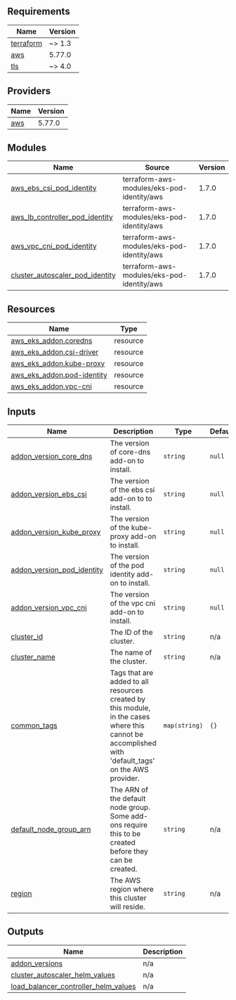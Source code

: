 <!-- BEGIN_TF_DOCS -->
## Requirements

| Name | Version |
|------|---------|
| <a name="requirement_terraform"></a> [terraform](#requirement\_terraform) | ~> 1.3 |
| <a name="requirement_aws"></a> [aws](#requirement\_aws) | 5.77.0 |
| <a name="requirement_tls"></a> [tls](#requirement\_tls) | ~> 4.0 |

## Providers

| Name | Version |
|------|---------|
| <a name="provider_aws"></a> [aws](#provider\_aws) | 5.77.0 |

## Modules

| Name | Source | Version |
|------|--------|---------|
| <a name="module_aws_ebs_csi_pod_identity"></a> [aws\_ebs\_csi\_pod\_identity](#module\_aws\_ebs\_csi\_pod\_identity) | terraform-aws-modules/eks-pod-identity/aws | 1.7.0 |
| <a name="module_aws_lb_controller_pod_identity"></a> [aws\_lb\_controller\_pod\_identity](#module\_aws\_lb\_controller\_pod\_identity) | terraform-aws-modules/eks-pod-identity/aws | 1.7.0 |
| <a name="module_aws_vpc_cni_pod_identity"></a> [aws\_vpc\_cni\_pod\_identity](#module\_aws\_vpc\_cni\_pod\_identity) | terraform-aws-modules/eks-pod-identity/aws | 1.7.0 |
| <a name="module_cluster_autoscaler_pod_identity"></a> [cluster\_autoscaler\_pod\_identity](#module\_cluster\_autoscaler\_pod\_identity) | terraform-aws-modules/eks-pod-identity/aws | 1.7.0 |

## Resources

| Name | Type |
|------|------|
| [aws_eks_addon.coredns](https://registry.terraform.io/providers/hashicorp/aws/5.77.0/docs/resources/eks_addon) | resource |
| [aws_eks_addon.csi-driver](https://registry.terraform.io/providers/hashicorp/aws/5.77.0/docs/resources/eks_addon) | resource |
| [aws_eks_addon.kube-proxy](https://registry.terraform.io/providers/hashicorp/aws/5.77.0/docs/resources/eks_addon) | resource |
| [aws_eks_addon.pod-identity](https://registry.terraform.io/providers/hashicorp/aws/5.77.0/docs/resources/eks_addon) | resource |
| [aws_eks_addon.vpc-cni](https://registry.terraform.io/providers/hashicorp/aws/5.77.0/docs/resources/eks_addon) | resource |

## Inputs

| Name | Description | Type | Default | Required |
|------|-------------|------|---------|:--------:|
| <a name="input_addon_version_core_dns"></a> [addon\_version\_core\_dns](#input\_addon\_version\_core\_dns) | The version of core-dns add-on to install. | `string` | `null` | no |
| <a name="input_addon_version_ebs_csi"></a> [addon\_version\_ebs\_csi](#input\_addon\_version\_ebs\_csi) | The version of the ebs csi add-on to to install. | `string` | `null` | no |
| <a name="input_addon_version_kube_proxy"></a> [addon\_version\_kube\_proxy](#input\_addon\_version\_kube\_proxy) | The version of the kube-proxy add-on to install. | `string` | `null` | no |
| <a name="input_addon_version_pod_identity"></a> [addon\_version\_pod\_identity](#input\_addon\_version\_pod\_identity) | The version of the pod identity add-on to install. | `string` | `null` | no |
| <a name="input_addon_version_vpc_cni"></a> [addon\_version\_vpc\_cni](#input\_addon\_version\_vpc\_cni) | The version of the vpc cni add-on to install. | `string` | `null` | no |
| <a name="input_cluster_id"></a> [cluster\_id](#input\_cluster\_id) | The ID of the cluster. | `string` | n/a | yes |
| <a name="input_cluster_name"></a> [cluster\_name](#input\_cluster\_name) | The name of the cluster. | `string` | n/a | yes |
| <a name="input_common_tags"></a> [common\_tags](#input\_common\_tags) | Tags that are added to all resources created by this module, in the cases where this cannot be accomplished with 'default\_tags' on the AWS provider. | `map(string)` | `{}` | no |
| <a name="input_default_node_group_arn"></a> [default\_node\_group\_arn](#input\_default\_node\_group\_arn) | The ARN of the default node group. Some add-ons require this to be created before they can be created. | `string` | n/a | yes |
| <a name="input_region"></a> [region](#input\_region) | The AWS region where this cluster will reside. | `string` | n/a | yes |

## Outputs

| Name | Description |
|------|-------------|
| <a name="output_addon_versions"></a> [addon\_versions](#output\_addon\_versions) | n/a |
| <a name="output_cluster_autoscaler_helm_values"></a> [cluster\_autoscaler\_helm\_values](#output\_cluster\_autoscaler\_helm\_values) | n/a |
| <a name="output_load_balancer_controller_helm_values"></a> [load\_balancer\_controller\_helm\_values](#output\_load\_balancer\_controller\_helm\_values) | n/a |
<!-- END_TF_DOCS -->